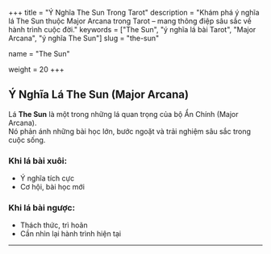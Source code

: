 +++
title = "Ý Nghĩa The Sun Trong Tarot"
description = "Khám phá ý nghĩa lá The Sun thuộc Major Arcana trong Tarot – mang thông điệp sâu sắc về hành trình cuộc đời."
keywords = ["The Sun", "ý nghĩa lá bài Tarot", "Major Arcana", "ý nghĩa The Sun"]
slug = "the-sun"

name = "The Sun"

weight = 20
+++

## Ý Nghĩa Lá The Sun (Major Arcana)

Lá **The Sun** là một trong những lá quan trọng của bộ Ẩn Chính (Major Arcana).  
Nó phản ánh những bài học lớn, bước ngoặt và trải nghiệm sâu sắc trong cuộc sống.

### Khi lá bài xuôi:
- Ý nghĩa tích cực  
- Cơ hội, bài học mới  

### Khi lá bài ngược:
- Thách thức, trì hoãn  
- Cần nhìn lại hành trình hiện tại  

---
